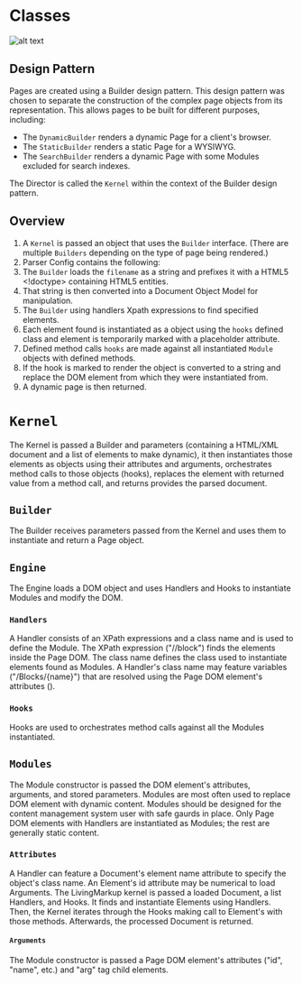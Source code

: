 # Classes
![alt text](https://github.com/hxtree/LivingMarkup/raw/master/docs/diagrams/Class%20Diagram.png "Class Diagram")

## Design Pattern
Pages are created using a Builder design pattern. This design pattern was chosen to separate the construction of the complex page objects from its representation. This allows pages to be built for different purposes, including:
+ The `DynamicBuilder` renders a dynamic Page for a client's browser.
+ The `StaticBuilder` renders a static Page for a WYSIWYG.
+ The `SearchBuilder` renders a dynamic Page with some Modules excluded for search indexes.

The Director is called the `Kernel` within the context of the Builder design pattern.

## Overview
1. A `Kernel` is passed an object that uses the `Builder` interface. (There are multiple `Builders` depending on the type of page being rendered.)
2. Parser Config contains the following:
3. The `Builder` loads the `filename` as a string and prefixes it with a HTML5 <!doctype> containing HTML5 entities.
4. That string is then converted into a Document Object Model for manipulation.
5. The `Builder` using handlers Xpath expressions to find specified elements. 
6. Each element found is instantiated as a object using the `hooks` defined class and element is temporarily marked with a placeholder attribute.
7. Defined method calls `hooks` are made against all instantiated `Module` objects with defined methods.
8. If the hook is marked to render the object is converted to a string and replace the DOM element from which they were
instantiated from.
9. A dynamic page is then returned.

# `Kernel`
The Kernel is passed a Builder and parameters (containing a HTML/XML document and a list of elements to make
dynamic), it then instantiates those elements as objects using their attributes and arguments, orchestrates method calls 
to those objects (hooks), replaces the element with returned value from a method call, and returns provides the parsed
document.

## `Builder`
The Builder receives parameters passed from the Kernel and uses them to instantiate and return a Page object.

## `Engine`
The Engine loads a DOM object and uses Handlers and Hooks to instantiate Modules and modify the DOM.

### `Handlers`
A Handler consists of an XPath expressions and a class name and is used to define the Module. 
The XPath expression  ("//block") finds the elements inside the Page DOM. 
The class name defines the class used to instantiate elements found as Modules.
A Handler's class name may feature variables ("/Blocks/{name}") that are resolved using the Page DOM element's 
attributes (<block name="Message"/>). 

### `Hooks`
Hooks are used to orchestrates method calls against all the Modules instantiated.

## `Modules`
The Module constructor is passed the DOM element's attributes, arguments, and stored parameters.
Modules are most often used to replace DOM element with dynamic content.
Modules should be designed for the content management system user with safe gaurds in place.
Only Page DOM elements with Handlers are instantiated as Modules; the rest are generally static content.

### `Attributes`
A Handler can feature a Document's element name attribute to specify the object's class name. 
An Element's id attribute may be numerical to load Arguments.
The LivingMarkup kernel is passed a loaded Document, a list Handlers, and Hooks. 
It finds and instantiate Elements using Handlers. 
Then, the Kernel iterates through the Hooks making call to Element's with those methods. 
Afterwards, the processed Document is returned.

#### `Arguments`
The Module constructor is passed a Page DOM element's attributes ("id", "name", etc.) and "arg" tag child elements.